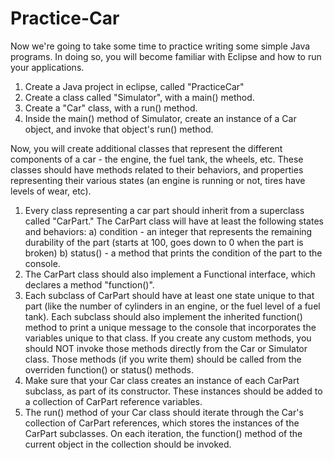 # Practice-Car

Now we're going to take some time to practice writing some simple Java programs. In doing so, you will become familiar with Eclipse and how to run your applications.

1) Create a Java project in eclipse, called "PracticeCar"
2) Create a class called "Simulator", with a main() method.
3) Create a "Car" class, with a run() method.
4) Inside the main() method of Simulator, create an instance of a Car object, and invoke that object's run() method.

Now, you will create additional classes that represent the different components of a car - the engine, the fuel tank, the wheels, etc. These classes should have methods related to their behaviors, and properties representing their various states (an engine is running or not, tires have levels of wear, etc).

1) Every class representing a car part should inherit from a superclass called "CarPart." The CarPart class will have at least the following states and behaviors:
    a) condition - an integer that represents the remaining durability of the part (starts at 100, goes down to 0 when the part is broken)
    b) status() - a method that prints the condition of the part to the console.
2) The CarPart class should also implement a Functional interface, which declares a method "function()".
3) Each subclass of CarPart should have at least one state unique to that part (like the number of cylinders in an engine, or the fuel level of a fuel tank). Each subclass should also implement the inherited function() method to print a unique message to the console that incorporates the variables unique to that class. If you create any custom methods, you should NOT invoke those methods directly from the Car or Simulator class. Those methods (if you write them) should be called from the overriden function() or status() methods.
4) Make sure that your Car class creates an instance of each CarPart subclass, as part of its constructor. These instances should be added to a collection of CarPart reference variables.
5) The run() method of your Car class should iterate through the Car's collection of CarPart references, which stores the instances of the CarPart subclasses. On each iteration, the function() method of the current object in the collection should be invoked.
